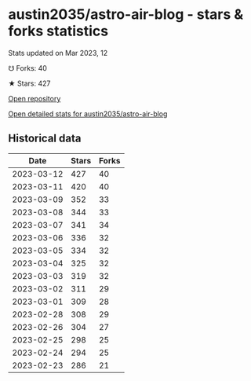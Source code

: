 # austin2035/astro-air-blog - stars & forks statistics

Stats updated on Mar 2023, 12

☋ Forks: 40

★ Stars: 427

[Open repository](https://github.com/austin2035/astro-air-blog)

[Open detailed stats for austin2035/astro-air-blog](https://reviewgithub.com/rep/austin2035/astro-air-blog)

## Historical data
| Date | Stars | Forks |
|------|-------|-------|
| 2023-03-12 | 427 | 40 | 
| 2023-03-11 | 420 | 40 | 
| 2023-03-09 | 352 | 33 | 
| 2023-03-08 | 344 | 33 | 
| 2023-03-07 | 341 | 34 | 
| 2023-03-06 | 336 | 32 | 
| 2023-03-05 | 334 | 32 | 
| 2023-03-04 | 325 | 32 | 
| 2023-03-03 | 319 | 32 | 
| 2023-03-02 | 311 | 29 | 
| 2023-03-01 | 309 | 28 | 
| 2023-02-28 | 308 | 29 | 
| 2023-02-26 | 304 | 27 | 
| 2023-02-25 | 298 | 25 | 
| 2023-02-24 | 294 | 25 | 
| 2023-02-23 | 286 | 21 | 

